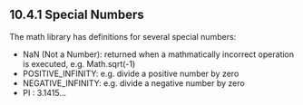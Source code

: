 ## 10.4.1 Special Numbers

The math library has definitions for several special numbers:

* NaN (Not a Number): returned when a mathmatically incorrect operation is executed, e.g. Math.sqrt(-1)
* POSITIVE_INFINITY: e.g. divide a positive number by zero
* NEGATIVE_INFINITY: e.g. divide a negative number by zero
* PI : 3.1415...
